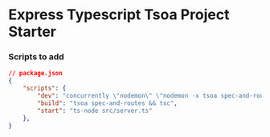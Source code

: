# Express Typescript Tsoa Project Starter

### Scripts to add

```json
// package.json
{
    "scripts": {
        "dev": "concurrently \"nodemon\" \"nodemon -x tsoa spec-and-routes\"",
        "build": "tsoa spec-and-routes && tsc",
        "start": "ts-node src/server.ts"
    },
}
```